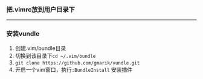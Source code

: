 ### 把.vimrc放到用户目录下
-----------------------------------------------
### 安装vundle
1. 创建.vim/bundle目录
2. 切换到该目录下`cd ~/.vim/bundle`
3. `git clone https://github.com/gmarik/vundle.git` 
4. 开启一个vim窗口，执行`:BundleInstall` 安装插件
